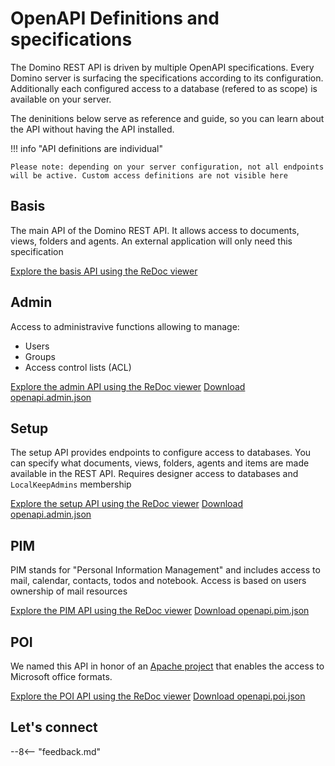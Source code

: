 # OpenAPI Definitions and specifications

The Domino REST API is driven by multiple OpenAPI specifications. Every Domino server is surfacing the specifications according to its configuration. Additionally each configured access to a database (refered to as scope) is available on your server.

The deninitions below serve as reference and guide, so you can learn about the API without having the API installed.

!!! info "API definitions are individual"

    Please note: depending on your server configuration, not all endpoints will be active. Custom access definitions are not visible here

## Basis

The main API of the Domino REST API. It allows access to documents, views, folders and agents. An external application will only need this specification

[Explore the basis API using the ReDoc viewer](https://redocly.github.io/redoc/?url=https://opensource.hcltechsw.com/Domino-rest-api/assets/downloads/openapi.basis.json)

## Admin

Access to administravive functions allowing to manage:

- Users
- Groups
- Access control lists (ACL)

[Explore the admin API using the ReDoc viewer](https://redocly.github.io/redoc/?url=https://opensource.hcltechsw.com/Domino-rest-api/assets/downloads/openapi.admin.json) [Download openapi.admin.json](https://opensource.hcltechsw.com/Domino-rest-api/assets/downloads/openapi.admin.json)

## Setup

The setup API provides endpoints to configure access to databases. You can specify what documents, views, folders, agents and items are made available in the REST API. Requires designer access to databases and `LocalKeepAdmins` membership

[Explore the setup API using the ReDoc viewer](https://redocly.github.io/redoc/?url=https://opensource.hcltechsw.com/Domino-rest-api/assets/downloads/openapi.admin.json) [Download openapi.admin.json](https://opensource.hcltechsw.com/Domino-rest-api/assets/downloads/openapi.admin.json)

## PIM

PIM stands for "Personal Information Management" and includes access to mail, calendar, contacts, todos and notebook. Access is based on users ownership of mail resources

[Explore the PIM API using the ReDoc viewer](https://redocly.github.io/redoc/?url=https://opensource.hcltechsw.com/Domino-rest-api/assets/downloads/openapi.pim.json) [Download openapi.pim.json](https://opensource.hcltechsw.com/Domino-rest-api/assets/downloads/openapi.pim.json)

## POI

We named this API in honor of an [Apache project](https://poi.apache.org/) that enables the access to Microsoft office formats.

[Explore the POI API using the ReDoc viewer](https://redocly.github.io/redoc/?url=https://opensource.hcltechsw.com/Domino-rest-api/assets/downloads/openapi.poi.json) [Download openapi.poi.json](https://opensource.hcltechsw.com/Domino-rest-api/assets/downloads/openapi.poi.json)

## Let's connect

--8<-- "feedback.md"
